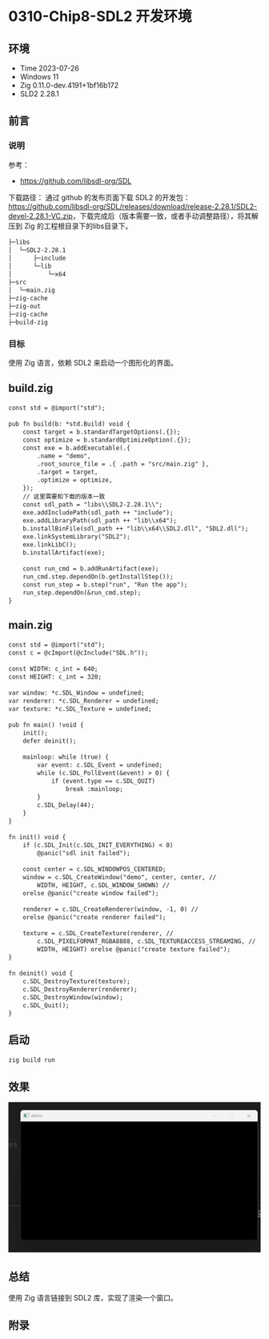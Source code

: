 # 0310-Chip8-SDL2 开发环境

## 环境

- Time 2023-07-26
- Windows 11
- Zig 0.11.0-dev.4191+1bf16b172
- SLD2 2.28.1

## 前言

### 说明

参考：

- <https://github.com/libsdl-org/SDL>

下载路径：
通过 github 的发布页面下载 SDL2 的开发包：<https://github.com/libsdl-org/SDL/releases/download/release-2.28.1/SDL2-devel-2.28.1-VC.zip>，下载完成后（版本需要一致，或者手动调整路径），将其解压到 Zig 的工程根目录下的libs目录下。

```text
├─libs
│  └─SDL2-2.28.1
│      ├─include
│      └─lib
│          └─x64
├─src
│  └─main.zig
├─zig-cache
├─zig-out
├─zig-cache
├─build-zig
```

### 目标

使用 Zig 语言，依赖 SDL2 来启动一个图形化的界面。

## build.zig

```zig
const std = @import("std");

pub fn build(b: *std.Build) void {
    const target = b.standardTargetOptions(.{});
    const optimize = b.standardOptimizeOption(.{});
    const exe = b.addExecutable(.{
        .name = "demo",
        .root_source_file = .{ .path = "src/main.zig" },
        .target = target,
        .optimize = optimize,
    });
    // 这里需要和下载的版本一致
    const sdl_path = "libs\\SDL2-2.28.1\\";
    exe.addIncludePath(sdl_path ++ "include");
    exe.addLibraryPath(sdl_path ++ "lib\\x64");
    b.installBinFile(sdl_path ++ "lib\\x64\\SDL2.dll", "SDL2.dll");
    exe.linkSystemLibrary("SDL2");
    exe.linkLibC();
    b.installArtifact(exe);

    const run_cmd = b.addRunArtifact(exe);
    run_cmd.step.dependOn(b.getInstallStep());
    const run_step = b.step("run", "Run the app");
    run_step.dependOn(&run_cmd.step);
}
```

## main.zig

```zig
const std = @import("std");
const c = @cImport(@cInclude("SDL.h"));

const WIDTH: c_int = 640;
const HEIGHT: c_int = 320;

var window: *c.SDL_Window = undefined;
var renderer: *c.SDL_Renderer = undefined;
var texture: *c.SDL_Texture = undefined;

pub fn main() !void {
    init();
    defer deinit();

    mainloop: while (true) {
        var event: c.SDL_Event = undefined;
        while (c.SDL_PollEvent(&event) > 0) {
            if (event.type == c.SDL_QUIT)
                break :mainloop;
        }
        c.SDL_Delay(44);
    }
}

fn init() void {
    if (c.SDL_Init(c.SDL_INIT_EVERYTHING) < 0)
        @panic("sdl init failed");

    const center = c.SDL_WINDOWPOS_CENTERED;
    window = c.SDL_CreateWindow("demo", center, center, //
        WIDTH, HEIGHT, c.SDL_WINDOW_SHOWN) //
    orelse @panic("create window failed");

    renderer = c.SDL_CreateRenderer(window, -1, 0) //
    orelse @panic("create renderer failed");

    texture = c.SDL_CreateTexture(renderer, //
        c.SDL_PIXELFORMAT_RGBA8888, c.SDL_TEXTUREACCESS_STREAMING, //
        WIDTH, HEIGHT) orelse @panic("create texture failed");
}

fn deinit() void {
    c.SDL_DestroyTexture(texture);
    c.SDL_DestroyRenderer(renderer);
    c.SDL_DestroyWindow(window);
    c.SDL_Quit();
}
```

## 启动

`zig build run`

## 效果

![窗口][1]

## 总结

使用 Zig 语言链接到 SDL2 库，实现了渲染一个窗口。

[1]: images/sdl2.png

## 附录
